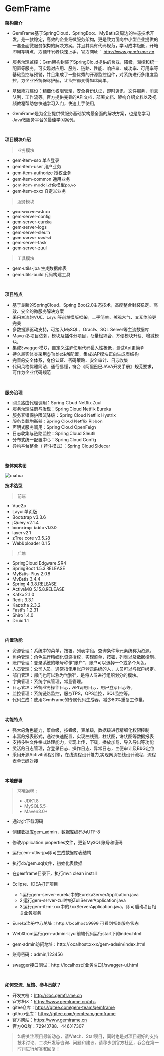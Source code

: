 GemFrame
====

**架构简介**
<br>  
- GemFrame基于SpringCloud、SpringBoot、MyBatis及周边的生态技术开发。是一款稳定，高效的企业级微服务架构，更是致力面向中小型企业提供的一套全面微服务架构的解决方案。并且其具有代码规范，学习成本极低，开箱即用等特点，方便开发者快速上手。官方网址： http://www.gemframe.cn

- 服务治理监控：Gem架构封装了SpringCloud提供的负载，降级，监控和统一配置等服务，可实现对应用、服务、链路、性能、响应率、成功率、可用率等基础监控与预警，并且集成了一些优秀的开源监控组件，对系统进行多维度监控，为企业系统保驾护航，让监控都变得如此简单。

- 基础能力建设：精细化权限管理，安全身份认证，即时通讯，文件服务，消息队列，工作流等。官方提供完善的API文档、部署文档、架构介绍文档以及视频教程帮助您快速学习入门，快速上手使用。

- GemFrame是为企业提供微服务基础架构最全面的解决方案，也是您学习Java微服务平台的最佳学习案例。
<br>  

**项目模块介绍**
> 业务模块
- gem-item-sso 单点登录
- gem-item-user 用户业务
- gem-item-authorize 授权业务
- gem-item-common 通用业务
- gem-item-model 对象模型po,vo
- gem-item-xxxx 自定义业务
> 服务模块
- gem-server-admin
- gem-server-config
- gem-server-eureka
- gem-server-logs
- gem-server-sleuth
- gem-server-socket
- gem-server-task
- gem-server-zuul
> 工具模块
- gem-utils-jpa 生成数据库表
- gem-utils-build 代码构建工具

<br/>

**项目特点**
- 基于最新的SpringCloud、Spring Boot2.0生态技术，高度整合封装稳定、高效、安全的微服务解决方案
- 采用主流的VUE、Layui等前端模版框架，上手简单、美观大气、交互体验更完美
- 多数据源驱动支持，可接入MySQL、Oracle、SQL Server等主流数据库
- Maven多项目依赖，模块及插件分项目，尽量松耦合，方便模块升级、增减模块。  
- 集成Swagger模块，自定义注解使用代码侵入性极低，测试Api更简单
- 持久层实体类采用@Table注解配置，集成JAP模块正向生成表结构
- 完善的安全体系，身份认证、密码策略、安全审计、日志收集 
- 代码风格优雅简洁、通俗易懂，符合《阿里巴巴JAVA开发手册》规范要求，可作为企业代码规范
<br>  

**服务治理**
- 网关路由代理调用：Spring Cloud Netflix Zuul
- 服务治理注册与发现：Spring Cloud Netflix Eureka
- 服务容错保护限流降级：Spring Cloud Netflix Hystrix
- 服务负载均衡器：Spring Cloud Netflix Ribbon
- 声明式服务调用：Spring Cloud OpenFeign
- 日志收集与链路监控：Spring Cloud Sleuth
- 分布式统一配置中心：Spring Cloud Config
- 异构平台整合（ 挎斗模式）：Spring Cloud Sidecar
<br>  

**整体架构图**

![mahua](https://static.oschina.net/uploads/space/2019/0109/130330_w4uk_3967264.png)
<br>  

**技术选型**
>前端
- Vue2.x
- Layui 单页版
- Bootstrap v3.3.6
- jQuery v2.1.4
- bootstrap-table v1.9.0
- layer v2.1
- zTree core v3.5.28
- WebUploader 0.1.5

>后端
- SpringCloud Edgware.SR4
- SpringBoot 1.5.3.RELEASE
- MyBatis-Plus 2.0.8
- MyBatis 3.4.4
- Spring 4.3.8.RELEASE
- ActiveMQ 5.15.8.RELEASE
- Kafka 2.1.0
- Redis 3.3.1
- Kaptcha 2.3.2
- FastFs 1.2.31
- Shiro 1.4.0
- Druid 1.1
<br>

**内置功能**
- 资源管理：系统中的菜单，按钮，列表字段，查询条件等元素统称为资源。
- 角色管理：角色进行精细化资源授权，实现菜单，按钮，列表以及数据控制。
- 账户管理：登录系统的帐号称作“账户”，账户可以选择一个或多个角色。
- 人员管理：公司人员，通常指使用账户登录系统的人，人员可以与账户绑定。
- 部门管理：部门也可以称为“组织”，是将人员进行组织划分的模块。
- 字典管理：系统字典管理，常量管理。
- 日志管理：系统业务操作日志，API调用日志，用户登录日志等。
- 监控管理：系统链路监控，服务TPS，QPS监控，SQL监控等。
- 代码生成：使用GemFrame的专属代码生成器，减少80%重复工作量。
<br>  

**功能特点**
- 强大的角色能力，菜单级，按钮级，表单级，数据级进行精细化权限控制
- 丰富的报表形式，通过快速配置，实现曲线图，柱状图，饼状图等数据报表
- 支持多种文件格式处理能力，实现上传，下载，播放加载，导入导出等功能
- 灵活的日志管理，含登录日志、操作日志、异常日志，主便审计及BUG定位
- 采用开源Activiti流程引擎，在线流程设计能力,实现网页在线设计流程，流程表单无缝对接
<br>  

**本地部署**
>环境说明：
>- JDK1.8
>- MySQL5.5+
>- Maven3.0+

- 通过git下载源码
- 创建数据库gem_admin，数据库编码为UTF-8
- 修改application.properties文件，更新MySQL账号和密码
- 运行gem-utlis-jpa即可生成数据库表结构
- 执行db/gem.sql文件，初始化表数据
- 在gemframe目录下，执行mvn clean install
- Eclipse、IDEA打开项目
  * 1.运行gem-server-eureka中的EurekaServerApplication.java
  * 2.运行gem-server-zull中的ZullServerApplication.java
  * 3.运行gem-item-xxx中的XxxServerApplication.java，即可启动项目相关业务服务
- Eureka注册中心地址：http://localhost:9999 可看到相关服务状态


- WebStrom运行gem-admin-layui前端代码运行start下的index.html
- gem-admin访问地址：http://localhost:xxxx/gem-admin/index.html
- 账号密码：admin/123456
- swagger接口测试：http://localhost:[业务端口]/swagger-ui.html
<br>  

**如何交流、反馈、参与贡献？**

- 开发文档：http://doc.gemframe.cn
- 官方社区：https://www.gemframe.cn/bbs
- gitee仓库：https://gitee.com/gem-team/gemframe
- github仓库：https://gitee.com/gemteam/gemframe
- 官方网站：https://www.gemframe.cn
- 官方QQ群：72940788、446017307
> 如需关注项目最新动态，请Watch、Star项目，同时也是对项目最好的支持
> 技术讨论、二次开发等咨询、问题和建议，请移步到官方社区，我会在第一时间进行解答和回复！

